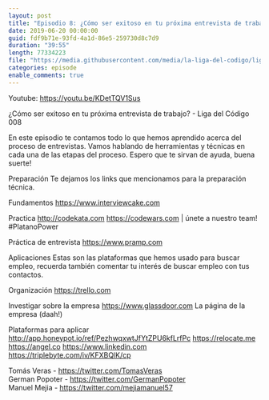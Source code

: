 ```yaml
---
layout: post
title: "Episodio 8: ¿Cómo ser exitoso en tu próxima entrevista de trabajo?"
date: 2019-06-20 00:00:00
guid: fdf9b71e-93fd-4a1d-86e5-259730d8c7d9
duration: "39:55"
length: 77334223
file: "https://media.githubusercontent.com/media/la-liga-del-codigo/ligadelcodigo/master/files/2019-06-20-como-ser-exitoso-en-tu-proxima-entrevista-de-trabajo.mp3"
categories: episode
enable_comments: true
---
```


Youtube: https://youtu.be/KDetTQV1Sus

¿Cómo ser exitoso en tu próxima entrevista de trabajo? - Liga del Código 008

En este episodio te contamos todo lo que hemos aprendido acerca del proceso de entrevistas. Vamos hablando de herramientas y técnicas en cada una de las etapas del proceso. Espero que te sirvan de ayuda, buena suerte!

Preparación
Te dejamos los links que mencionamos para la preparación técnica.

Fundamentos
https://www.interviewcake.com

Practica
http://codekata.com
https://codewars.com | únete a nuestro team! #PlatanoPower

Práctica de entrevista
https://www.pramp.com

Aplicaciones
Estas son las plataformas que hemos usado para buscar empleo, recuerda también comentar tu interés de buscar empleo con tus contactos.

Organización
https://trello.com

Investigar sobre la empresa
https://www.glassdoor.com
La página de la empresa (daah!)

Plataformas para aplicar
http://app.honeypot.io/ref/PezhwqxwtJfYtZPU6kfLrfPc
https://relocate.me
https://angel.co
https://www.linkedin.com
https://triplebyte.com/iv/KFXBQlK/cp

Tomás Veras - https://twitter.com/TomasVeras
<br/>German Popoter - https://twitter.com/GermanPopoter
<br/>Manuel Mejia - https://twitter.com/mejiamanuel57
